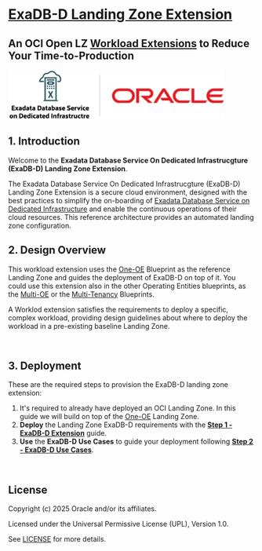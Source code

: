 # **[ExaDB-D Landing Zone Extension](#)**   <!-- omit from toc -->
## **An OCI Open LZ [Workload Extensions](#) to Reduce Your Time-to-Production** <!-- omit from toc -->

 <img src="../../commons/images/icon_exadb-d.jpg" height="100">
&nbsp; 

## **1. Introduction**
Welcome to the  **Exadata Database Service On Dedicated Infrastrucgture (ExaDB-D) Landing Zone Extension**.

The Exadata Database Service On Dedicated Infrastrucgture (ExaDB-D) Landing Zone Extension is a secure cloud environment, designed with the best practices to simplify the on-boarding of [Exadata Database Service on Dedicated Infrastructure](https://docs.oracle.com/en/engineered-systems/exadata-cloud-service/index.html) and enable the continuous operations of their cloud resources. This reference architecture provides an automated landing zone configuration.
&nbsp;

## **2. Design Overview**
This workload extension uses the [One-OE](https://github.com/oracle-quickstart/terraform-oci-open-lz/tree/master/blueprints/one-oe) Blueprint as the reference Landing Zone and guides the deployment of ExaDB-D on top of it. You could use this extension also in the other Operating Entities blueprints, as the [Multi-OE](https://github.com/oracle-quickstart/terraform-oci-open-lz/tree/master/blueprints/multi-oe) or the [Multi-Tenancy](https://github.com/oracle-quickstart/terraform-oci-open-lz/tree/master/blueprints/multi-tenancy) Blueprints.

A Worklod extension satisfies the requirements to deploy a specific, complex workload, providing design guidelines about where to deploy the workload in a pre-existing baseline Landing Zone.

&nbsp;

## **3. Deployment**

These are the required steps to provision the ExaDB-D landing zone extension:

 1. It's required to already have deployed an OCI Landing Zone. In this guide we will build on top of the [One-OE](https://github.com/oracle-quickstart/terraform-oci-open-lz/tree/master/blueprints/one-oe) Landing Zone.
 2. **Deploy** the Landing Zone ExaDB-D requirements with the [**Step 1 - ExaDB-D Extension**](1_exadb-d_extension/) guide.
 3. **Use** the **ExaDB-D Use Cases** to guide your deployment following [**Step 2 - ExaDB-D Use Cases**](2_exadb-d_use_cases/).

&nbsp;

## License <!-- omit from toc -->

Copyright (c) 2025 Oracle and/or its affiliates.

Licensed under the Universal Permissive License (UPL), Version 1.0.

See [LICENSE](/LICENSE.txt) for more details.
